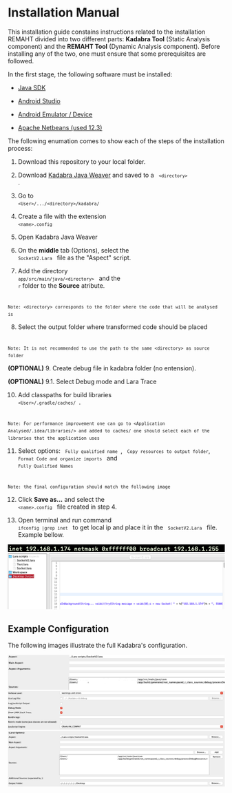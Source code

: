 # Installation Manual

This installation guide constains instructions related to the installation REMAHT divided into two different parts: **Kadabra Tool** (Static Analysis component) and the **REMAHT Tool** (Dynamic Analysis component). Before installing any of the two, one must ensure that some prerequisites are followed. 

In the first stage, the following software must be installed:

  - [Java SDK](https://www.oracle.com/pt/java/technologies/javase/javase-jdk8-downloads.html) 
  
  - [Android Studio](https://developer.android.com/studio?gclid=Cj0KCQjwkZiFBhD9ARIsAGxFX8Aipaq7tc9u3yKlWyLQrfQ1Y5uf4ZeKiN0Oqvc0UDgw2HBcdNHH6joaArRPEALw_wcB&gclsrc=aw.ds)
  
  - [Android Emulator / Device](https://developer.android.com/studio/run/managing-avds)
  
  - [Apache Netbeans (used 12.3)](https://netbeans.apache.org/download/index.html)


The following enumation comes to show each of the steps of the installation process:

 1. Download this repository to your local folder.
 
 
 2. Download [Kadabra Java Weaver](http://specs.fe.up.pt/tools/kadabra/) and saved to a  <code> `<directory>` </code>.
 
  
 3. Go to <code> `<User>/.../<directory>/kadabra/` </code>
 
  
 4. Create a file with the extension <code> `<name>.config` </code>
  
  
 5. Open Kadabra Java Weaver
   
  
 6. On the **middle** tab (Options), select the <code> `SocketV2.Lara` </code> file as the "Aspect" script.
  
  
 7. Add the directory <code> `app/src/main/java/<directory>` </code> and the <code> `r`</code> folder to the **Source** atribute.
  
<code> `Note: <directory> corresponds to the folder where the code that will be analysed is`</code>
  
  
 8. Select the output folder where transformed code should be placed
  
 <code> `Note: It is not recommended to use the path to the same <directory> as source folder` </code>
  
  
 **(OPTIONAL)** 9. Create debug file in kadabra folder (no entension).
  
 **(OPTIONAL)** 9.1. Select Debug mode and Lara Trace
  
  
  10. Add classpaths for build libraries <code> `<User>/.gradle/caches/` </code>. 
  
<code>   `Note: For performance improvement one can go to <Application Analysed/.idea/libraries/> and added to caches/ one should select each of the libraries that the application uses` </code>

  
  11. Select options: <code> `Fully qualified name` </code>, <code> `Copy resources to output folder`</code>, <code> `Format Code and organize imports` </code> and <code> `Fully Qualified Names` </code>
  
<code> `Note: the final configuration should match the following image` </code>


  12. Click **Save as...** and select the <code> `<name>.config` </code> file created in step 4.

   13. Open terminal and run command <code> `ifconfig |grep inet` </code> to get local ip and place it in the <code> ` SocketV2.Lara ` </code> file. Example bellow.
   
   <img src="/Images/ip1.png" alt="ip1"/>
  <img src="/Images/ip2.png" alt="ip2"/>

## Example Configuration

   The following images illustrate the full Kadabra's configuration. 
   
  <img src="/Images/kadabra.png" alt="Configuration"/>
    <img src="/Images/kadabra1.png" alt="Configuration2"/>  <img src="/Images/kadabra2.png" alt="Configuration3"/>
